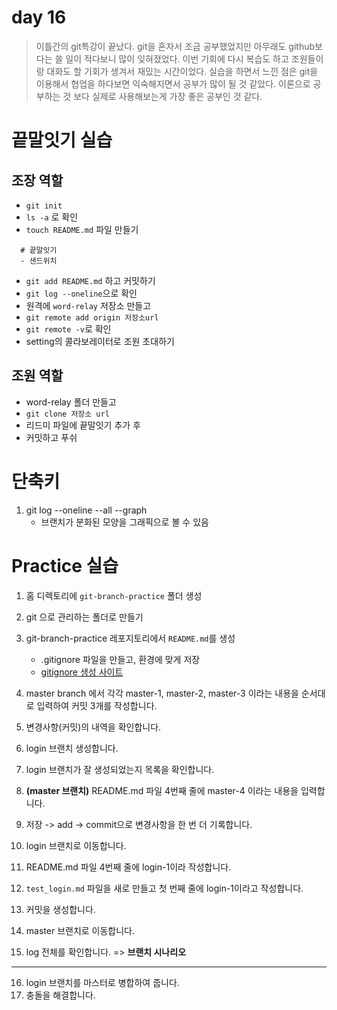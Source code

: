 # day 16

> 이틀간의 git특강이 끝났다. git을 혼자서 조금 공부했었지만 아무래도 github보다는 쓸 일이 적다보니 많이 잊혀졌었다. 이번 기회에 다시 복습도 하고 조원들이랑 대화도 할 기회가 생겨서 재밌는 시간이었다. 실습을 하면서 느낀 점은 git을 이용해서 협업을 하다보면 익숙해지면서 공부가 많이 될 것 같았다. 이론으로 공부하는 것 보다 실제로 사용해보는게 가장 좋은 공부인 것 같다.

# 끝말잇기 실습

## 조장 역할

- `git init`
- `ls -a` 로 확인
- `touch README.md` 파일 만들기
```
  # 끝말잇기
  - 샌드위치
```
- `git add README.md` 하고 커밋하기
- `git log --oneline`으로 확인
- 원격에 `word-relay` 저장소 만들고
- `git remote add origin 저장소url`
- `git remote -v`로 확인
- setting의 콜라보레이터로 조원 초대하기


## 조원 역할
- word-relay 폴더 만들고
- `git clone 저장소 url`
- 리드미 파일에 끝말잇기 추가 후 
- 커밋하고 푸쉬

# 단축키
1. git log --oneline --all --graph
   - 브랜치가 분화된 모양을 그래픽으로 볼 수 있음

# Practice 실습

1. 홈 디렉토리에 `git-branch-practice` 폴더 생성
2. git 으로 관리하는 폴더로 만들기
3. git-branch-practice 레포지토리에서 `README.md`를 생성
   - .gitignore 파일을 만들고, 환경에 맞게 저장
   - [gitignore 생성 사이트](https://www.toptal.com/developers/gitignore) 

4. master branch 에서 각각 master-1, master-2, master-3 이라는 내용을 순서대로 입력하여 커밋 3개를 작성합니다.
5. 변경사항(커밋)의 내역을 확인합니다.

6. login 브랜치 생성합니다.
7. login 브랜치가 잘 생성되었는지 목록을 확인합니다.

   
8. **(master 브랜치)** README.md 파일 4번째 줄에 master-4 이라는 내용을 입력합니다.
9. 저장 -> add -> commit으로 변경사항을 한 번 더 기록합니다.

10. login 브랜치로 이동합니다.
11. README.md 파일 4번째 줄에 login-1이라 작성합니다.
12. `test_login.md` 파일을 새로 만들고 첫 번째 줄에 login-1이라고 작성합니다.
13. 커밋을 생성합니다.

14. master 브랜치로 이동합니다.
15. log 전체를 확인합니다.
=> **브랜치 시나리오**
---
16.  login 브랜치를 마스터로 병합하여 줍니다.
17.  충돌을 해결합니다.